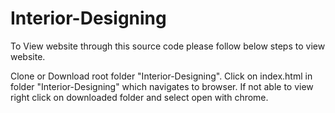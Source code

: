 # Interior-Designing
To View website through this source code please follow below steps to view website.

Clone or Download root folder "Interior-Designing".
Click on index.html in folder "Interior-Designing" which navigates to browser. If not able to view right click on downloaded folder and select open with chrome.

